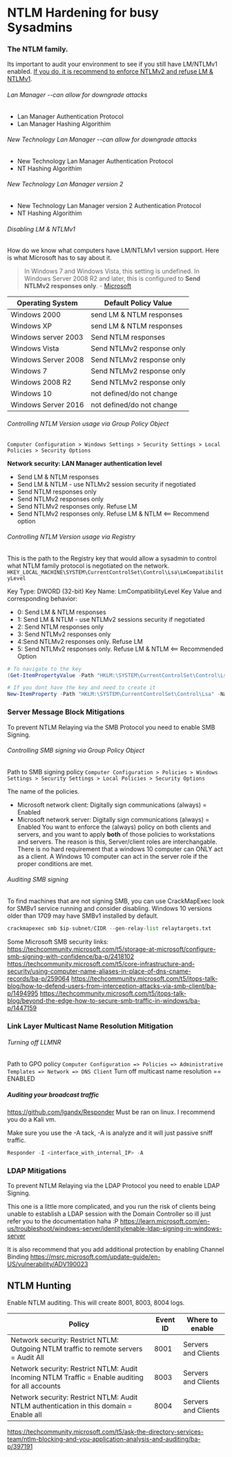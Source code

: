 # NTLM Hardening for busy Sysadmins

### The NTLM family. 

Its important to audit your environment to see if you still have LM/NTLMv1 enabled. [If you do, it is recommend to enforce NTLMv2 and refuse LM & NTLMv1](https://learn.microsoft.com/en-us/windows/security/threat-protection/security-policy-settings/network-security-lan-manager-authentication-level).

###### Lan Manager --can allow for downgrade attacks
- Lan Manager Authentication Protocol 
- Lan Manager Hashing Algorithim

###### New Technology Lan Manager --can allow for downgrade attacks
- New Technology Lan Manager Authentication Protocol
- NT Hashing Algorithim

###### New Technology Lan Manager version 2
- New Technology Lan Manager version 2 Authentication Protocol
- NT Hashing Algorithim


###### Disabling LM & NTLMv1
How do we know what computers have LM/NTLMv1 version support. Here is what Microsoft has to say about it.  

> In Windows 7 and Windows Vista, this setting is undefined. In Windows Server 2008 R2 and later, this  is configured to **Send NTLMv2 responses only**.
> \- [Microsoft ](https://learn.microsoft.com/en-us/windows/security/threat-protection/security-policy-settings/network-security-lan-manager-authentication-level)

Operating System | Default Policy Value
---|---
Windows 2000 | send LM & NTLM responses
Windows XP | send LM & NTLM responses
Windows server 2003 | Send NTLM responses
Windows Vista | Send NTLMv2 response only
Windows Server 2008 |Send NTLMv2 response only
Windows 7 | Send NTLMv2 response only
Windows 2008 R2 | Send NTLMv2 response only
Windows 10 | not defined/do not change
Windows Server 2016 | not defined/do not change



###### Controlling NTLM Version usage via Group Policy Object
`Computer Configuration > Windows Settings > Security Settings > Local Policies > Security Options`

**Network security: LAN Manager authentication level**
- Send LM & NTLM responses
- Send LM & NTLM - use NTLMv2 session security if negotiated
- Send NTLM responses only
- Send NTLMv2 responses only
- Send NTLMv2 responses only. Refuse LM
- Send NTLMv2 responses only. Refuse LM & NTLM  <== Recommend option

###### Controlling NTLM Version usage via Registry
This is the path to the Registry key that would allow a sysadmin to control what NTLM family protocol is negotiated on the network.
`HKEY_LOCAL_MACHINE\SYSTEM\CurrentControlSet\Control\Lsa\LmCompatibilityLevel`

Key Type: DWORD (32-bit) 
Key Name: LmCompatibilityLevel
Key Value and corresponding behavior:
- 0: Send LM & NTLM responses
- 1: Send LM & NTLM - use NTLMv2 sessions security if negotiated
- 2: Send NTLM responses only
- 3: Send NTLMv2 responses only
- 4:Send NTLMv2 responses only. Refuse LM
- 5: Send NTLMv2 responses only. Refuse LM & NTLM <== Recommended Option 

```powershell
# To navigate to the key
(Get-ItemPropertyValue -Path "HKLM:\SYSTEM\CurrentControlSet\Control\Lsa" -Name "LmCompatibilityLevel")

# If you dont have the key and need to create it
New-ItemProperty -Path "HKLM:\SYSTEM\CurrentControlSet\Control\Lsa" -Name "LmCompatibilityLevel" -Value $DesiredBehavior -PropertyType DWORD
```


### Server Message Block Mitigations
To prevent NTLM Relaying via the SMB Protocol you need to enable SMB Signing.
 
###### Controlling SMB signing via Group Policy Object
Path to SMB signing policy
`Computer Configuration > Policies > Windows Settings > Security Settings > Local Policies > Security Options`

The name of the policies.
- Microsoft network client: Digitally sign communications (always) = Enabled
- Microsoft network server: Digitally sign communications (always) = Enabled
You want to enforce the (always) policy on both clients and servers, and you want to apply **both** of those policies to workstations and servers. The reason is this, Server/client roles are interchangable. There is no hard requirement that a windows 10 computer can ONLY act as a client. A Windows 10 computer can act in the server role if the proper conditions are met.

###### Auditing SMB signing
To find machines that are not signing SMB, you can use CrackMapExec
look for SMBv1 service running and consider disabling. 
Windows 10 versions older than 1709 may have SMBv1 installed by default.
```python
crackmapexec smb $ip-subnet/CIDR --gen-relay-list relaytargets.txt
```

Some Microsoft SMB security links:
https://techcommunity.microsoft.com/t5/storage-at-microsoft/configure-smb-signing-with-confidence/ba-p/2418102
https://techcommunity.microsoft.com/t5/core-infrastructure-and-security/using-computer-name-aliases-in-place-of-dns-cname-records/ba-p/259064
https://techcommunity.microsoft.com/t5/itops-talk-blog/how-to-defend-users-from-interception-attacks-via-smb-client/ba-p/1494995
https://techcommunity.microsoft.com/t5/itops-talk-blog/beyond-the-edge-how-to-secure-smb-traffic-in-windows/ba-p/1447159


### Link Layer Multicast Name Resolution Mitigation
###### Turning off LLMNR
Path to GPO policy
`Computer Configuration => Policies => Administrative Templates => Network => DNS Client`
Turn off multicast name resolution == ENABLED

##### Auditing your broadcast traffic
https://github.com/lgandx/Responder 
Must be ran on linux. I recommend you do a Kali vm.

Make sure you use the -A tack, -A is analyze and it will just passive sniff traffic.
```python
Responder -I <interface_with_internal_IP> -A
```



### LDAP Mitigations
To prevent NTLM Relaying via the LDAP Protocol you need to enable LDAP Signing.

This one is a little more complicated, and you run the risk of clients being unable to establish a LDAP session with the Domain Controller so ill just refer you to the documentation haha :P
https://learn.microsoft.com/en-us/troubleshoot/windows-server/identity/enable-ldap-signing-in-windows-server

It is also recommend that you add additional protection by enabling Channel Binding
https://msrc.microsoft.com/update-guide/en-US/vulnerability/ADV190023



## NTLM Hunting
Enable NTLM auditing. This will create 8001, 8003, 8004 logs.

Policy | Event ID | Where to enable
---|---|---
Network security: Restrict NTLM: Outgoing NTLM traffic to remote servers = Audit All | 8001 | Servers and Clients
Network security: Restrict NTLM: Audit Incoming NTLM Traffic = Enable auditing for all accounts | 8003| Servers and Clients
Network security: Restrict NTLM: Audit NTLM authentication in this domain = Enable all | 8004| Servers and Clients

https://techcommunity.microsoft.com/t5/ask-the-directory-services-team/ntlm-blocking-and-you-application-analysis-and-auditing/ba-p/397191
